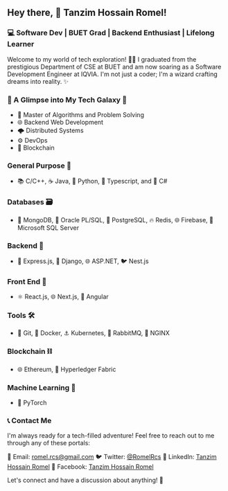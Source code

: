 ## Hey there, 🚀 Tanzim Hossain Romel! ##
### 💻 Software Dev | BUET Grad | Backend Enthusiast | Lifelong Learner ###

Welcome to my world of tech exploration! 👨‍💻 I graduated from the prestigious Department of CSE at BUET and am now soaring as a Software Development Engineer at IQVIA. I'm not just a coder; I'm a wizard crafting dreams into reality. ✨

### 🎯 A Glimpse into My Tech Galaxy 🌌 ###
- 🧩 Master of Algorithms and Problem Solving
- 🌐 Backend Web Development
- 🌩️ Distributed Systems
- ⚙️ DevOps
- 🔗 Blockchain

### General Purpose 💪
- 📚 C/C++, ☕ Java, 🐍 Python, 🚀 Typescript, and 🎯 C#
### Databases 🗃️
- 🌿 MongoDB, 🔶 Oracle PL/SQL, 🐘 PostgreSQL, 🔥 Redis, 🌐 Firebase, 💼 Microsoft SQL Server
### Backend 🚀
- 🚅 Express.js, 🎩 Django, 🌐 ASP.NET, 🐦 Nest.js
### Front End 🎨
- ⚛️ React.js, 🌐 Next.js, 🔺 Angular
### Tools 🛠️
- 🌲 Git, 🐳 Docker, ⚓ Kubernetes, 🐇 RabbitMQ, 🚦 NGINX
### Blockchain ⛓️
- 🌐 Ethereum, 🧵 Hyperledger Fabric
### Machine Learning 🤖
- 🤖 PyTorch

### 📞 Contact Me ###

I'm always ready for a tech-filled adventure! Feel free to reach out to me through any of these portals:

📧 Email: romel.rcs@gmail.com
🐦 Twitter: [@RomelRcs](https://twitter.com/RomelRcs)
💼 LinkedIn: [Tanzim Hossain Romel](https://www.linkedin.com/in/r0m3l/)
📘 Facebook: [Tanzim Hossain Romel](https://www.facebook.com/romel.buetcse17/)

Let's connect and have a discussion about anything! 🌟
